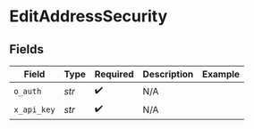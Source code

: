 # EditAddressSecurity


## Fields

| Field              | Type               | Required           | Description        | Example            |
| ------------------ | ------------------ | ------------------ | ------------------ | ------------------ |
| `o_auth`           | *str*              | :heavy_check_mark: | N/A                |                    |
| `x_api_key`        | *str*              | :heavy_check_mark: | N/A                |                    |